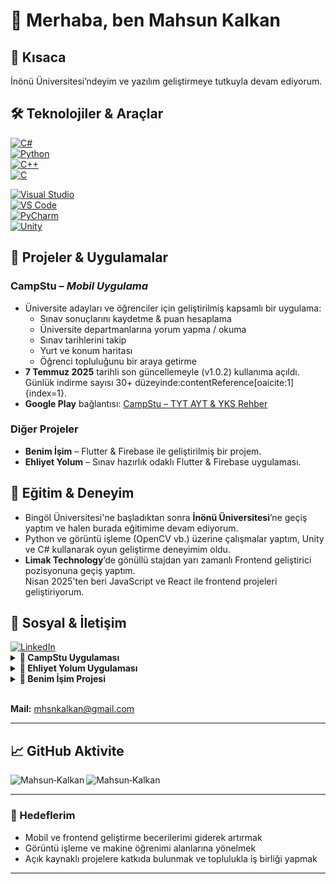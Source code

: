 # 👋 Merhaba, ben Mahsun Kalkan

## 🎯 Kısaca

İnönü Üniversitesi’ndeyim ve yazılım geliştirmeye tutkuyla devam ediyorum.

## 🛠️ Teknolojiler & Araçlar

[![C#](https://img.shields.io/badge/C%23-%23239120.svg?&style=flat&logo=c-sharp&logoColor=white)](https://docs.microsoft.com/en-us/dotnet/csharp/)  
[![Python](https://img.shields.io/badge/Python-%233776AB.svg?&style=flat&logo=python&logoColor=white)](https://www.python.org/)  
[![C++](https://img.shields.io/badge/C%2B%2B-%2300599C.svg?&style=flat&logo=c%2B%2B&logoColor=white)](https://isocpp.org/)  
[![C](https://img.shields.io/badge/C-%2300599C.svg?&style=flat&logo=c&logoColor=white)](https://www.learn-c.org/)

[![Visual Studio](https://img.shields.io/badge/Visual%20Studio-%235C2D91.svg?&style=flat&logo=visual-studio&logoColor=white)](https://visualstudio.microsoft.com/)  
[![VS Code](https://img.shields.io/badge/VS%20Code-%23007ACC.svg?&style=flat&logo=visual-studio-code&logoColor=white)](https://code.visualstudio.com/)  
[![PyCharm](https://img.shields.io/badge/PyCharm-%23000000.svg?&style=flat&logo=pycharm&logoColor=white)](https://www.jetbrains.com/pycharm/)  
[![Unity](https://img.shields.io/badge/Unity-%23000000.svg?&style=flat&logo=unity&logoColor=white)](https://unity.com/)

## 🚀 Projeler & Uygulamalar

### **CampStu** – *Mobil Uygulama*
- Üniversite adayları ve öğrenciler için geliştirilmiş kapsamlı bir uygulama:
  - Sınav sonuçlarını kaydetme & puan hesaplama
  - Üniversite departmanlarına yorum yapma / okuma
  - Sınav tarihlerini takip
  - Yurt ve konum haritası
  - Öğrenci topluluğunu bir araya getirme  
- **7 Temmuz 2025** tarihli son güncellemeyle (v1.0.2) kullanıma açıldı. Günlük indirme sayısı 30+ düzeyinde:contentReference[oaicite:1]{index=1}.  
- **Google Play** bağlantısı: [CampStu – TYT AYT & YKS Rehber](https://play.google.com/store/apps/details?id=com.mhsnkalkan.camp_stu)

### Diğer Projeler
- **Benim İşim** – Flutter & Firebase ile geliştirilmiş bir projem.  
- **Ehliyet Yolum** – Sınav hazırlık odaklı Flutter & Firebase uygulaması.

## 💼 Eğitim & Deneyim

- Bingöl Üniversitesi'ne başladıktan sonra **İnönü Üniversitesi**’ne geçiş yaptım ve halen burada eğitimime devam ediyorum.  
- Python ve görüntü işleme (OpenCV vb.) üzerine çalışmalar yaptım, Unity ve C# kullanarak oyun geliştirme deneyimim oldu.  
- **Limak Technology**’de gönüllü stajdan yarı zamanlı Frontend geliştirici pozisyonuna geçiş yaptım.  
  Nisan 2025'ten beri JavaScript ve React ile frontend projeleri geliştiriyorum.

## 🔗 Sosyal & İletişim




<div align="left">
  <a href="https://www.linkedin.com/in/mahsun-kalkan-a354b0245/" target="_blank">
    <img src="https://img.shields.io/badge/LinkedIn-Mahsun%20Kalkan-blue?style=flat&logo=linkedin" alt="LinkedIn" />
  </a>
</div>

<details>
<summary><b>📱 CampStu Uygulaması</b></summary>

<ul>
  <li>
    <b>Google Play:</b> <a href="https://play.google.com/store/apps/details?id=com.mhsnkalkan.camp_stu" target="_blank">CampStu – TYT AYT & YKS Rehber</a>
  </li>
</ul>
</details>

<details>
<summary><b>🚗 Ehliyet Yolum Uygulaması</b></summary>

<ul>
  <li>
    <b>Google Play:</b> Kapalı Test aşamasında. Kullanmak isterseniz <a href="https://docs.google.com/forms/d/1GqxSlEoiUsYCeGSRdsxhni0rxKB7KRu6SsRMX15Yasw/edit?hl=tr" target="_blank">bu formu</a> doldurup bana ulaşabilirsiniz.
  </li>
</ul>
</details>

<details>
<summary><b>💼 Benim İşim Projesi</b></summary>

<ul>
  <li>
    Projeye erişmek için <b>mhsnkalkan@gmail.com</b> adresine mail atmanız yeterli.
  </li>
</ul>
</details>

<br/>

<b>Mail:</b> <a href="mailto:mhsnkalkan@gmail.com">mhsnkalkan@gmail.com</a>

---

## 📈 GitHub Aktivite

<p><img align="left" src="https://github-readme-stats.vercel.app/api/top-langs?username=MahsunKlkn&show_icons=true&locale=en&layout=compact" alt="Mahsun‑Kalkan" /></p>
<p><img align="left" src="https://github-readme-stats.vercel.app/api?username=MahsunKlkn&show_icons=true&theme=radical&hide=issues,contribs" alt="Mahsun‑Kalkan" /></p>

<br clear="left"/>

---

### 🎯 Hedeflerim

- Mobil ve frontend geliştirme becerilerimi giderek artırmak
- Görüntü işleme ve makine öğrenimi alanlarına yönelmek
- Açık kaynaklı projelere katkıda bulunmak ve toplulukla iş birliği yapmak

---
